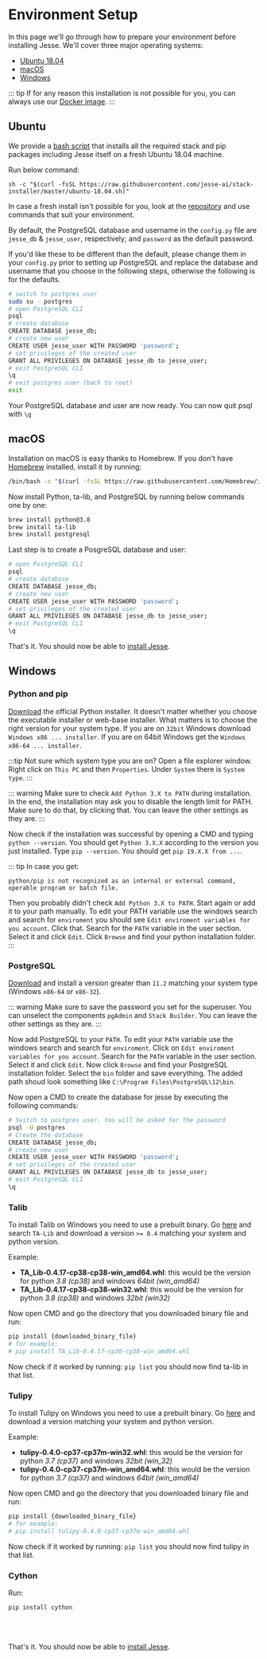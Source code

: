 # Environment Setup

In this page we'll go through how to prepare your environment before installing Jesse. We'll cover three major operating systems:

- [Ubuntu 18.04](/docs/getting-started/environment-setup.html#ubuntu)
- [macOS](/docs/getting-started/environment-setup.html#macos)
- [Windows](/docs/getting-started/environment-setup.html#windows)

::: tip
If for any reason this installation is not possible for you, you can always use our [Docker image](/docs/getting-started/docker.md).
:::

## Ubuntu

We provide a [bash script](https://github.com/jesse-ai/stack-installer) that installs all the required stack and pip packages including Jesse itself on a fresh Ubuntu 18.04 machine.

Run below command:

```
sh -c "$(curl -fsSL https://raw.githubusercontent.com/jesse-ai/stack-installer/master/ubuntu-18.04.sh)"
```

In case a fresh install isn't possible for you, look at the [repository](https://github.com/jesse-ai/stack-installer/blob/master/ubuntu-18.04.sh) and use commands that suit your environment.

By default, the PostgreSQL database and username in the `config.py` file are `jesse_db` & `jesse_user`, respectively; and `password` as the default password.

If you'd like these to be different than the default, please change them in your `config.py` prior to setting up PostgreSQL and replace the database and username that you choose in the following steps, otherwise the following is for the defaults.


```sh
# switch to postgres user
sudo su - postgres
# open PostgreSQL CLI
psql
# create database
CREATE DATABASE jesse_db;
# create new user
CREATE USER jesse_user WITH PASSWORD 'password';
# set privileges of the created user
GRANT ALL PRIVILEGES ON DATABASE jesse_db to jesse_user;
# exit PostgreSQL CLI
\q
# exit postgres user (back to root)
exit
```

Your PostgreSQL database and user are now ready. You can now quit psql with `\q`

## macOS

Installation on macOS is easy thanks to Homebrew. If you don't have [Homebrew](https://brew.sh/) installed, install it by running:
```sh
/bin/bash -c "$(curl -fsSL https://raw.githubusercontent.com/Homebrew/install/master/install.sh)"
```

Now install Python, ta-lib, and PostgreSQL by running below commands one by one:

```sh
brew install python@3.8
brew install ta-lib
brew install postgresql
```

Last step is to create a PosgreSQL database and user:

```sh
# open PostgreSQL CLI
psql
# create database
CREATE DATABASE jesse_db;
# create new user
CREATE USER jesse_user WITH PASSWORD 'password';
# set privileges of the created user
GRANT ALL PRIVILEGES ON DATABASE jesse_db to jesse_user;
# exit PostgreSQL CLI
\q
```

That's it. You should now be able to [install Jesse](/docs/getting-started/#pip-installation).

## Windows

### Python and pip
[Download](https://www.python.org/downloads/windows) the official Python installer. It doesn't matter whether you choose the executable installer or web-base installer. What matters is to choose the right version for your system type. If you are on `32bit` Windows download `Windows x86 ... installer`. If you are on 64bit Windows get the `Windows x86-64 ... installer`.

:::tip
Not sure which system type you are on? Open a file explorer window. Right click on `This PC` and then `Properties`. Under `System` there is `System type`.
:::

::: warning
Make sure to check `Add Python 3.X to PATH` during installation. In the end, the installation may ask you to disable the length limit for PATH. Make sure to do that, by clicking that. You can leave the other settings as they are.
:::

Now check if the installation was successful by opening a CMD and typing `python --version`. You should get `Python 3.X.X` according to the version you just installed. Type `pip --version`. You should get `pip 19.X.X from ...`.

::: tip
In case you get:
```
python/pip is not recognized as an internal or external command,
operable program or batch file.
```
Then you probably didn't check `Add Python 3.X to PATH`.
Start again or add it to your path manually. To edit your PATH variable use the windows search and search for `enviroment` you should see `Edit enviroment variables for you account`. Click that. Search for the `PATH` variable in the user section. Select it and click `Edit`. Click `Browse` and find your python installation folder.
:::

### PostgreSQL
[Download](https://www.postgresql.org/download/windows) and install a version greater than `11.2` matching your system type (Windows `x86-64` or `x86-32`).

::: warning
Make sure to save the password you set for the superuser.
You can unselect the components `pgAdmin` and `Stack Builder`. You can leave the other settings as they are.
:::

Now add PostgreSQL to your `PATH`.
To edit your `PATH` variable use the windows search and search for `enviroment`. Click on `Edit enviroment variables for you account`. Search for the `PATH` variable in the user section. Select it and click `Edit`. Now click `Browse` and find your PostgreSQL installation folder. Select the `bin` folder and save everything.
The added path shoud look something like `C:\Program Files\PostgreSQL\12\bin`.

Now open a CMD to create the database for jesse by executing the following commands:

```sh
# Switch to postgres user. You will be asked for the password
psql -U postgres
# Create the database
CREATE DATABASE jesse_db;
# create new user
CREATE USER jesse_user WITH PASSWORD 'password';
# set privileges of the created user
GRANT ALL PRIVILEGES ON DATABASE jesse_db to jesse_user;
# exit PostgreSQL CLI
\q
```


### Talib

To install Talib on Windows you need to use a prebuilt binary.
Go [here](https://www.lfd.uci.edu/~gohlke/pythonlibs/) and search `TA-Lib` and download a version `>= 0.4` matching your system and python version.

Example:
-   **TA_Lib‑0.4.17‑cp38‑cp38‑win_amd64.whl**: this would be the version for python *3.8 (cp38)* and windows *64bit (win_amd64)*
-   **TA_Lib‑0.4.17‑cp38‑cp38‑win32.whl**: this would be the version for python *3.8 (cp38)* and windows *32bit (win32)*

Now open CMD and go the directory that you downloaded binary file and run:
```sh
pip install {downloaded_binary_file}
# for example: 
# pip install TA_Lib‑0.4.17‑cp38‑cp38‑win_amd64.whl
```

Now check if it worked by running: `pip list` you should now find ta-lib in that list.

### Tulipy

To install Tulipy on Windows you need to use a prebuilt binary.
Go [here](https://pypi.org/project/tulipy/#files) and download a version matching your system and python version.

Example:
-   **tulipy-0.4.0-cp37-cp37m-win32.whl**: this would be the version for python *3.7 (cp37)* and windows *32bit (win_32)*
-   **tulipy-0.4.0-cp37-cp37m-win_amd64.whl**: this would be the version for python *3.7 (cp37)* and windows *64bit (win_amd64)*

Now open CMD and go the directory that you downloaded binary file and run:
```sh
pip install {downloaded_binary_file}
# for example: 
# pip install tulipy-0.4.0-cp37-cp37m-win_amd64.whl
```

Now check if it worked by running: `pip list` you should now find tulipy in that list.

### Cython
Run:

```sh
pip install cython
```

<br>
<br>

That's it. You should now be able to [install Jesse](/docs/getting-started/#pip-installation).

